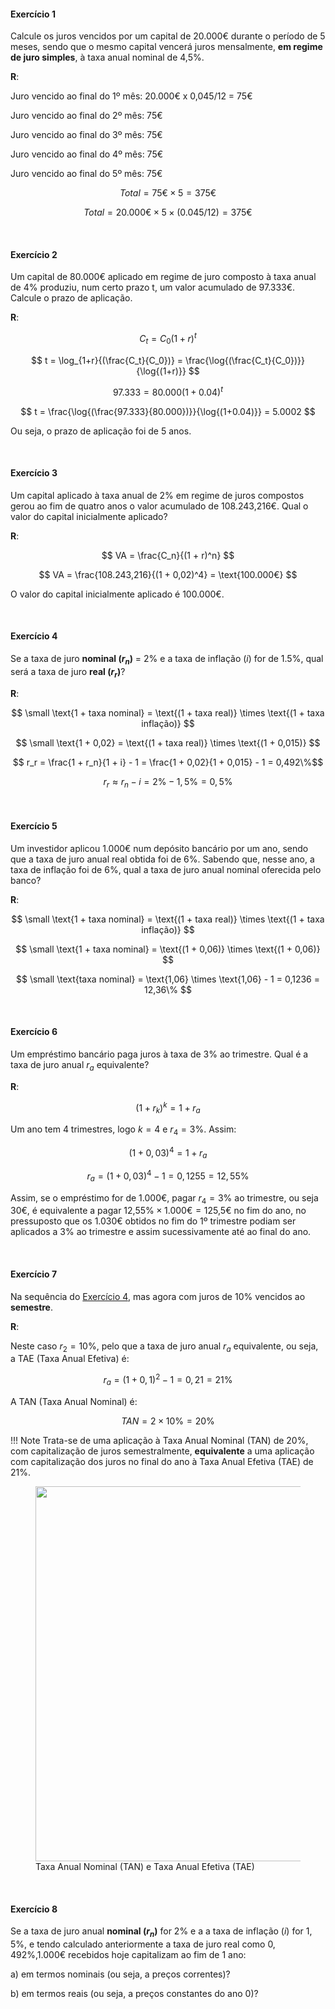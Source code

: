 
#### Exercício 1

Calcule os juros vencidos por um capital de 20.000€ durante o período de 5 meses, sendo que o mesmo capital vencerá juros mensalmente, __em regime de juro simples__, à taxa anual nominal de 4,5%.

__R__:

Juro vencido ao final do 1º mês: 20.000€ x 0,045/12 = 75€

Juro vencido ao final do 2º mês: 75€

Juro vencido ao final do 3º mês: 75€

Juro vencido ao final do 4º mês: 75€

Juro vencido ao final do 5º mês: 75€

$$ Total = \text{75€} \times \text{5} = \text{375€} $$

$$ Total = \text{20.000€} \times \text{5} \times \text{(0.045/12)} = \text{375€} $$

&nbsp;

#### Exercício 2

Um capital de 80.000€ aplicado em regime de juro composto à taxa anual de 4% produziu, num certo prazo t, um valor acumulado de 97.333€. Calcule o prazo de aplicação.

__R__:

$$ C_t = C_0(1 + r)^t $$

$$ t = \log_{1+r}{(\frac{C_t}{C_0})} = \frac{\log{(\frac{C_t}{C_0})}}{\log{(1+r)}} $$

$$ 97.333 = 80.000(1 + 0.04)^t $$

$$ t = \frac{\log{(\frac{97.333}{80.000})}}{\log{(1+0.04)}} = 5.0002 $$

Ou seja, o prazo de aplicação foi de 5 anos.

&nbsp;

#### Exercício 3

Um capital aplicado à taxa anual de 2% em regime de juros compostos gerou ao fim de quatro anos o valor acumulado de 108.243,216€. Qual o valor do capital inicialmente aplicado?

__R__:

$$ VA = \frac{C_n}{(1 + r)^n} $$

$$ VA = \frac{108.243,216}{(1 + 0,02)^4} = \text{100.000€} $$

O valor do capital inicialmente aplicado é 100.000€.

&nbsp;

#### Exercício 4

Se a taxa de juro **nominal $(r_n)$** = 2% e a taxa de inflação $(i)$ for de 1.5%, qual será a taxa de juro **real $(r_r)$**?

__R__:

$$ \small \text{1 + taxa nominal} = \text{(1 + taxa real)} \times \text{(1 + taxa inflação)} $$

$$ \small \text{1 + 0,02} = \text{(1 + taxa real)} \times \text{(1 + 0,015)} $$

$$  r_r = \frac{1 + r_n}{1 + i} - 1 = \frac{1 + 0,02}{1 + 0,015} - 1 = 0,492\%$$

$$  r_r \approx r_n - i = 2\% - 1,5\% = 0,5\% $$


&nbsp;

#### Exercício 5

Um investidor aplicou 1.000€ num depósito bancário por um ano, sendo que a taxa de juro anual real obtida foi de 6%. Sabendo que, nesse ano, a taxa de inflação foi de 6%, qual a taxa de juro anual nominal oferecida pelo banco?

__R__:

$$ \small \text{1 + taxa nominal} = \text{(1 + taxa real)} \times \text{(1 + taxa inflação)} $$

$$ \small \text{1 + taxa nominal} = \text{(1 + 0,06)} \times \text{(1 + 0,06)} $$

$$ \small \text{taxa nominal} = \text{1,06} \times \text{1,06} - 1 = 0,1236 = 12,36\% $$

&nbsp;

#### Exercício 6

Um empréstimo bancário paga juros à taxa de 3% ao trimestre. Qual é a taxa de juro anual $r_a$ equivalente?

__R__:

$$ (1+r_k)^k = 1 + r_a $$

Um ano tem 4 trimestres, logo $k=4$ e $r_4=3\%$. Assim:

$$ (1+0,03)^4 = 1 + r_a $$

$$ r_a  = (1+0,03)^4 - 1 = 0,1255 = 12,55\% $$

Assim, se o empréstimo for de $\text{1.000€}$, pagar $r_4=3\%$ ao trimestre, ou seja $\text{30€}$, é equivalente a pagar $\text{12,55}\% \times \text{1.000€} = \text{125,5€}$ no fim do ano, no pressuposto que os $\text{1.030€}$ obtidos no fim do 1º trimestre podiam ser aplicados a $3\%$ ao trimestre e assim sucessivamente até ao final do ano.

&nbsp;

#### Exercício 7

Na sequência do [Exercício 4](exercicios_2.md#exercicio-4), mas agora com juros de $10\%$ vencidos ao **semestre**.

__R__:

Neste caso $r_2=10\%$, pelo que a taxa de juro anual $r_a$ equivalente, ou seja, a TAE (Taxa Anual Efetiva) é:

$$ r_a  = (1+0,1)^2 - 1 = 0,21 = 21\% $$

A TAN (Taxa Anual Nominal) é:

$$ TAN  = 2 \times 10\% = 20\% $$

!!! Note 
    Trata-se de uma aplicação à Taxa Anual Nominal (TAN) de 20%, com capitalização de juros semestralmente, **equivalente** a uma aplicação com capitalização dos juros no final do ano à Taxa Anual Efetiva (TAE) de 21%.


<figure markdown>
  <img src="../images/tabela_36.png" width="600">
  <figcaption>Taxa Anual Nominal (TAN) e Taxa Anual Efetiva (TAE)</figcaption>
</figure>

&nbsp;

#### Exercício 8

Se a taxa de juro anual **nominal ($r_n$)** for $2\%$ e a a taxa de inflação ($i$) for $1,5\%$, e tendo calculado anteriormente a taxa de juro real como $0,492\%$,$1.000$€ recebidos hoje capitalizam ao fim de 1 ano:

a) em termos nominais (ou seja, a preços correntes)?

b) em termos reais (ou seja, a preços constantes do ano $0$)?



